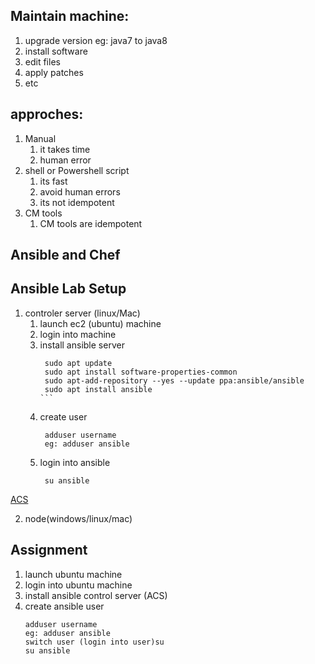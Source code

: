 ## Maintain machine:
   1. upgrade version  eg: java7 to java8 
   2. install software
   3. edit files
   4. apply patches
   5. etc 
## approches:
   1. Manual 
      1. it takes time
      2. human error
   2. shell or Powershell script
      1. its fast
      2. avoid human errors
      3. its not idempotent
   3. CM tools 
      1. CM tools are idempotent 
## Ansible and Chef

## Ansible Lab Setup
   1. controler server (linux/Mac)
      1. launch ec2 (ubuntu) machine
      2. login into machine
      3. install ansible server
           ````
            sudo apt update
            sudo apt install software-properties-common
            sudo apt-add-repository --yes --update ppa:ansible/ansible
            sudo apt install ansible
          ```
      4. create user 
         ```
          adduser username
          eg: adduser ansible 
         ```
      5. login into ansible
         ```
          su ansible
         ```
[ACS](https://docs.ansible.com/ansible/latest/installation_guide/intro_installation.html#installing-ansible-on-ubuntu)

   2. node(windows/linux/mac)



## Assignment
   1. launch ubuntu machine
   2. login into ubuntu machine 
   3. install ansible control server (ACS)
   4. create ansible user
      ```
      adduser username
      eg: adduser ansible 
      switch user (login into user)su
      su ansible
      ```